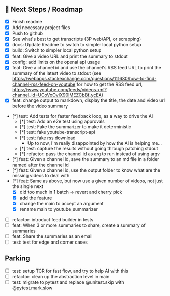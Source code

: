## 🔮 Next Steps / Roadmap

* [x] Finish readme
* [x] Add necessary project files
* [x] Push to github
* [x] See what's best to get transcripts (3P web/API, or scrapping)
* [x] docs: Update Readme to switch to simpler local python setup
* [x] build: Switch to simpler local python setup
* [x] feat: Give a video URL and print the summary to stdout
* [x] config: add limits on the openai api usage
* [x] feat: Give a channel id and use the channel's RSS feed URL to print the summary of the latest video to stdout (see https://webapps.stackexchange.com/questions/111680/how-to-find-channel-rss-feed-on-youtube for how to get the RSS feed url, https://www.youtube.com/feeds/videos.xml?channel_id=UCoVoOvIX90IMEZCbBf_ycEA)
* [x] feat: change output to markdown, display the title, the date and video url before the video summary
* [*] test: Add tests for faster feedback loop, as a way to drive the AI
    * [*] test: Add an e2e test using approvals
    * [*] test: Fake the summarizer to make it deterministic
    * [*] test: fake youtube-transcript-api
    * [*] test: fake rss download
        * Up to now, I'm really disappointed by how the AI is helping me...
    * [*] test: capture the results without going through patching stdout
    * [*] refactor: pass the channel id as arg to run instead of using argv
* [*] feat: Given a channel id, save the summary to an md file in a folder named after the channel id
* [*] feat: Given a channel id, use the output folder to know what are the missing videos to deal with
* [*] feat: Same as above, but now use a given number of videos, not just the single next
    - [x] did too much in 1 batch -> revert and cherry pick
    - [x] add the feature
    - [x] change the main to accept an argument
    - [x] rename main to youtube_summarizer
* [ ] refactor: introduct feed builder in tests
* [ ] feat: When 3 or more summaries to share, create a summary of summaries
* [ ] feat: Share the summaries as an email
* [ ] test: test for edge and corner cases

## Parking
* [ ] test: setup TCR for fast flow, and try to help AI with this
* [ ] refactor: clean up the abstraction level in main
* [ ] test: migrate to pytest and replace @unitest.skip with @pytest.mark.slow
